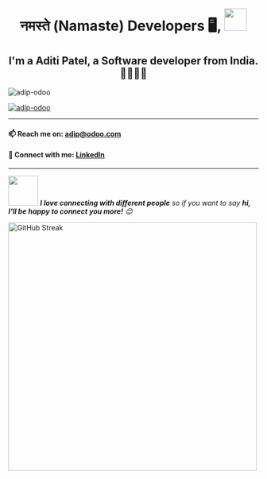 <h1 align="center">नमस्ते (Namaste) Developers  🖥️, <img src="https://raw.githubusercontent.com/syedareehaquasar/syedareehaquasar/master/gifs/Hi.gif" width="45px"></h1>
<h2 align="center">I'm a Aditi Patel, a Software developer from India. 🙏🏻🇮🇳 </h2>
<p align="left"> <img src="https://komarev.com/ghpvc/?username=adip-odoo&label=Profile%20views&color=0e75b6&style=flat" alt="adip-odoo" /> </p>
<p align="left"> <a href="https://github.com/ryo-ma/github-profile-trophy"><img src="https://github-profile-trophy.vercel.app/?username=adip-odoo&margin-w=10&title=PullRequest,Commits,Repositories&theme=radical" alt="adip-odoo" /></a> </p>

---

#### 📫 Reach me on: adip@odoo.com
#### 🤝 Connect with me: <a href="https://linkedin.com/in/https://in.linkedin.com/in/aditi-patel-21a170205" target="blank">LinkedIn</a>

---

<img src="https://media.giphy.com/media/LnQjpWaON8nhr21vNW/giphy.gif" width="60"> <em><b>I love connecting with different people</b> so if you want to say <b>hi, I'll be happy to connect you more!</b> 😊</em>

<div align="left">
  <img 
    src="https://github-readme-streak-stats.herokuapp.com?user=adip-odoo&theme=radical&exclude_days=Sun,Sat&date_format=j%20M%5B%20Y%5D" 
    alt="GitHub Streak" 
    width="500"
  />
</div>

